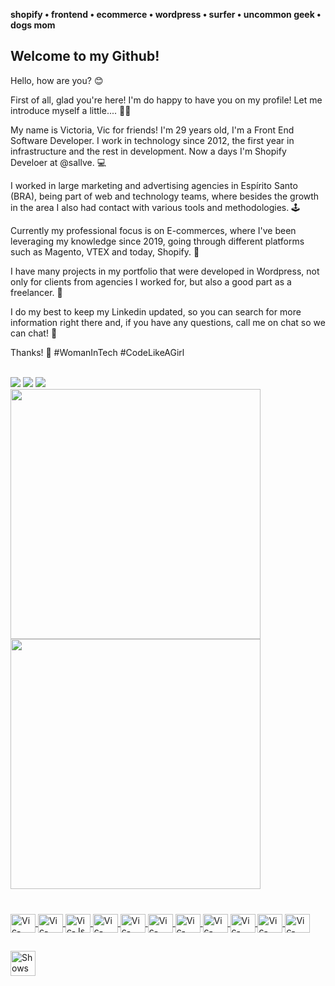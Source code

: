 
**shopify • frontend • ecommerce • wordpress • surfer • uncommon geek • dogs mom**

## Welcome to my Github! 

Hello, how are you? 😊

First of all, glad you're here! I'm do happy to have you on my profile! Let me introduce myself a little.... 🙋‍♀️

My name is Victoria, Vic for friends! I'm 29 years old, I'm a Front End Software Developer. I work in technology since 2012, the first year in infrastructure and the rest in development. Now a days I'm Shopify Develoer at @sallve. 💻

I worked in large marketing and advertising agencies in Espírito Santo (BRA), being part of web and technology teams, where besides the growth in the area I also had contact with various tools and methodologies. 🕹

Currently my professional focus is on E-commerces, where I've been leveraging my knowledge since 2019, going through different platforms such as Magento, VTEX and today, Shopify. 🛒

I have many projects in my portfolio that were developed in Wordpress, not only for clients from agencies I worked for, but also a good part as a freelancer. 🎯

I do my best to keep my Linkedin updated, so you can search for more information right there and, if you have any questions, call me on chat so we can chat! 💬

Thanks! 🚀
#WomanInTech #CodeLikeAGirl
  
<div style="display: inline_block"><br>
</div>

<div> 
  <a href="https://instagram.com/victoria.bym" target="_blank"><img src="https://img.shields.io/badge/-Instagram-%23E4405F?style=for-the-badge&logo=instagram&logoColor=white" target="_blank"></a>
  <a href = "mailto:victoria@bym.digital"><img src="https://img.shields.io/badge/-Gmail-%23333?style=for-the-badge&logo=gmail&logoColor=white" target="_blank"></a>
  <a href="https://www.linkedin.com/in/victoriabym" target="_blank"><img src="https://img.shields.io/badge/-LinkedIn-%230077B5?style=for-the-badge&logo=linkedin&logoColor=white" target="_blank"></a> <br>
</div>

<div>
<a href="https://github.com/victoriabym">
<img width="400" src="https://github-readme-stats.vercel.app/api/top-langs/?username=victoriabym&layout=compact&langs_count=7&theme=dracula"/>
<img width="400" src="https://github-readme-stats.vercel.app/api?username=victoriabym&show_icons=true&theme=dracula&include_all_commits=true&count_private=true"/> <br>
</div>  
  
  ###

<div style="display: inline_block"><br>
  <img align="center" alt="Vic-HTML" height="30" width="40" src="https://cdn.jsdelivr.net/gh/devicons/devicon/icons/html5/html5-original.svg">
  <img align="center" alt="Vic-CSS" height="30" width="40"src="https://cdn.jsdelivr.net/gh/devicons/devicon/icons/css3/css3-original.svg" />
  <img align="center" alt="Vic-Js" height="30" width="40" src="https://cdn.jsdelivr.net/gh/devicons/devicon/icons/javascript/javascript-original.svg">
  <img align="center" alt="Vic-Jquery" height="30" width="40" src="https://cdn.jsdelivr.net/gh/devicons/devicon/icons/jquery/jquery-plain-wordmark.svg" />
  <img align="center" alt="Vic-SCSS" height="30" width="40" src="https://cdn.jsdelivr.net/gh/devicons/devicon/icons/sass/sass-original.svg" />
  <img align="center" alt="Vic-Gulp" height="30" width="40" src="https://cdn.jsdelivr.net/gh/devicons/devicon/icons/gulp/gulp-plain.svg" />
  <img align="center" alt="Vic-Github" height="30" width="40" src="https://cdn.jsdelivr.net/gh/devicons/devicon/icons/github/github-original.svg" />
  <img align="center" alt="Vic-Wordpress" height="30" width="40" src="https://cdn.jsdelivr.net/gh/devicons/devicon/icons/wordpress/wordpress-plain.svg" />
  <img align="center" alt="Vic-Code" height="30" width="40" src="https://cdn.jsdelivr.net/gh/devicons/devicon/icons/vscode/vscode-original.svg" />   
  <img align="center" alt="Vic-Slack" height="30" width="40" src="https://cdn.jsdelivr.net/gh/devicons/devicon/icons/slack/slack-original.svg" />
  <img align="center" alt="Vic-Jira" height="30" width="40"src="https://cdn.jsdelivr.net/gh/devicons/devicon/icons/jira/jira-original.svg" />
</div>

  ##

<picture>
  <source media="(prefers-color-scheme: dark)" srcset="https://user-images.githubusercontent.com/25423296/163456776-7f95b81a-f1ed-45f7-b7ab-8fa810d529fa.png">
  <source media="(prefers-color-scheme: light)" srcset="https://user-images.githubusercontent.com/25423296/163456779-a8556205-d0a5-45e2-ac17-42d089e3c3f8.png">
  <img width="40" alt="Shows an illustrated sun in light mode and a moon with stars in dark mode." src="https://user-images.githubusercontent.com/25423296/163456779-a8556205-d0a5-45e2-ac17-42d089e3c3f8.png">
</picture>

